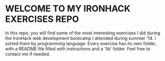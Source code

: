WELCOME TO MY IRONHACK EXERCISES REPO
=====================================

In this repo, you will find some of the most interesting exercises I did during the IronHack web development bootcamp I attended during summer '14.
I sorted them by programming language.
Every exercise has its own folder, with a README file filled with instructions and a 'lib' folder.
Feel free to contact me if needed.
